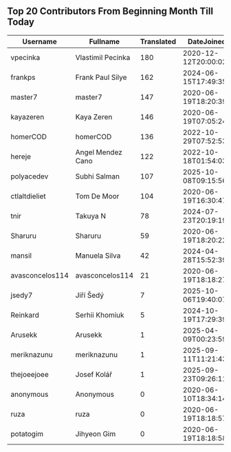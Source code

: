 ## Top 20 Contributors From Beginning Month Till Today ##
|Username|Fullname|Translated|DateJoined|Language|
|--------|--------|----------|----------|-------|
|vpecinka|Vlastimil Pecinka|180|2020-12-12T20:00:02.|cs|
|frankps|Frank Paul Silye|162|2024-06-15T17:49:35.|nb_NO|
|master7|master7|147|2020-06-19T18:20:39.|pl|
|kayazeren|Kaya Zeren|146|2020-06-19T07:05:24Z|tr|
|homerCOD|homerCOD|136|2022-10-29T07:52:53.|sr|
|hereje|Angel Mendez Cano|122|2022-10-18T01:54:03.|es|
|polyacedev|Subhi Salman|107|2025-10-08T09:15:56.|ar|
|ctlaltdieliet|Tom De Moor|104|2020-06-19T16:30:47Z|nl|
|tnir|Takuya N|78|2024-07-23T20:19:19.|ja|
|Sharuru|Sharuru|59|2020-06-19T18:20:22.|zh_Hans|
|mansil|Manuela Silva|42|2024-04-28T15:52:39.|pt|
|avasconcelos114|avasconcelos114|21|2020-06-19T18:18:27Z|ko|
|jsedy7|Jiří Šedý|7|2025-10-06T19:40:07.|cs|
|Reinkard|Serhii Khomiuk|5|2024-10-19T17:29:39.|uk|
|Arusekk|Arusekk|1|2025-04-09T00:23:59.||
|meriknazunu|meriknazunu|1|2025-09-11T11:21:43.||
|thejoeejoee|Josef Kolář|1|2025-09-23T09:26:11.||
|anonymous|Anonymous|0|2020-06-10T18:34:14.||
|ruza|ruza|0|2020-06-19T18:18:57.||
|potatogim|Jihyeon Gim|0|2020-06-19T18:18:58.|ko|
